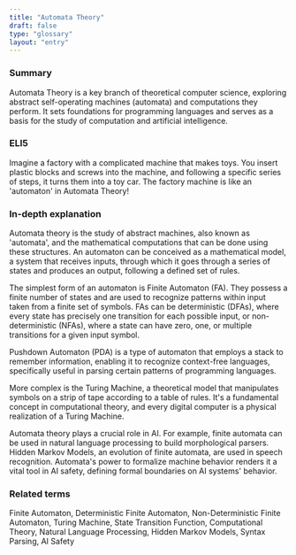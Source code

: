```yaml
---
title: "Automata Theory"
draft: false
type: "glossary"
layout: "entry"
---
```


### Summary
Automata Theory is a key branch of theoretical computer science, exploring abstract self-operating machines (automata) and computations they perform. It sets foundations for programming languages and serves as a basis for the study of computation and artificial intelligence.

### ELI5
Imagine a factory with a complicated machine that makes toys. You insert plastic blocks and screws into the machine, and following a specific series of steps, it turns them into a toy car. The factory machine is like an 'automaton' in Automata Theory!

### In-depth explanation
Automata theory is the study of abstract machines, also known as 'automata', and the mathematical computations that can be done using these structures. An automaton can be conceived as a mathematical model, a system that receives inputs, through which it goes through a series of states and produces an output, following a defined set of rules.

The simplest form of an automaton is Finite Automaton (FA). They possess a finite number of states and are used to recognize patterns within input taken from a finite set of symbols. FAs can be deterministic (DFAs), where every state has precisely one transition for each possible input, or non-deterministic (NFAs), where a state can have zero, one, or multiple transitions for a given input symbol.

Pushdown Automaton (PDA) is a type of automaton that employs a stack to remember information, enabling it to recognize context-free languages, specifically useful in parsing certain patterns of programming languages.

More complex is the Turing Machine, a theoretical model that manipulates symbols on a strip of tape according to a table of rules. It's a fundamental concept in computational theory, and every digital computer is a physical realization of a Turing Machine.

Automata theory plays a crucial role in AI. For example, finite automata can be used in natural language processing to build morphological parsers. Hidden Markov Models, an evolution of finite automata, are used in speech recognition. Automata's power to formalize machine behavior renders it a vital tool in AI safety, defining formal boundaries on AI systems' behavior.

### Related terms
Finite Automaton, Deterministic Finite Automaton, Non-Deterministic Finite Automaton, Turing Machine, State Transition Function, Computational Theory, Natural Language Processing, Hidden Markov Models, Syntax Parsing, AI Safety

